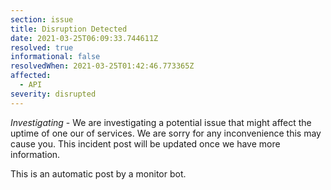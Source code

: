 ```yaml
---
section: issue
title: Disruption Detected
date: 2021-03-25T06:09:33.744611Z
resolved: true
informational: false
resolvedWhen: 2021-03-25T01:42:46.773365Z
affected:
  - API
severity: disrupted
---
```

*Investigating* - We are investigating a potential issue that might affect the uptime of one our of services. We are sorry for any inconvenience this may cause you. This incident post will be updated once we have more information.

This is an automatic post by a monitor bot.
        
